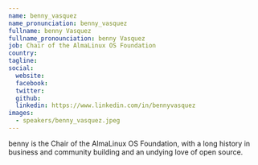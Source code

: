 ```yaml
---
name: benny_vasquez
name_pronunciation: benny_vasquez
fullname: benny Vasquez
fullname_pronounciation: benny Vasquez
job: Chair of the AlmaLinux OS Foundation
country: 
tagline: 
social:
  website:
  facebook:
  twitter:
  github: 
  linkedin: https://www.linkedin.com/in/bennyvasquez
images:
  - speakers/benny_vasquez.jpeg
---
```


benny is the Chair of the AlmaLinux OS Foundation, with a long history in business and community building and an undying love of open source.